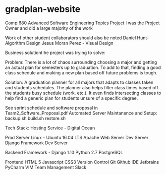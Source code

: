 # gradplan-website
Comp 680 Advanced Software Engineering Topics Project
I was the Project Owner and did a large majority of the work

Work of other student collaborators should also be noted
Daniel Hunt- Algorithm Design
Jesus Moran Perez - Visual Design

Business solutiont he project was trying to solve:

Problem: There is a lot of chaos surrounding choosing a major and 
getting an actual plan for semesters up to graduation. To add to that, 
finding a good class schedule and making a new plan based off future 
problems is tough.

Solution: A graduation planner for all majors that adapts to classes 
taken and students schedules. The planner also helps filter class times 
based off the students busy schedule (work, etc.). It even finds 
intersecting classes to help find a generic plan for students unsure 
of a specific degree.

See sprint schedule and software proposal in Team2_Software_Proposal.pdf
Automated Server Maintanence and Setup:
  backup.sh
  build.sh
  restore.sh

Tech Stack:
Hosting Service - Digital Ocean

Prod Server
  Linux - Ubuntu 16.04 LTS
  Apache Web Server
Dev Server
  Django Framework Dev Server

Backend 
  Framework - Django 1.10 
  Python 2.7
  PostgreSQL

Frontend
  HTML 5
  Javascript
  CSS3
Version Control
  Git
  Github
IDE
  Jetbrains PyCharm
  VIM
Team Management
  Slack

